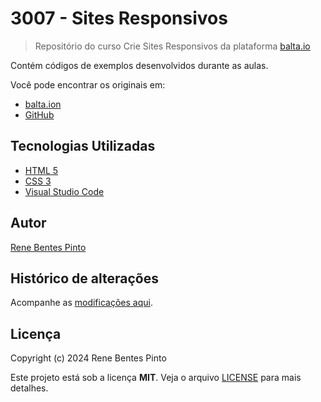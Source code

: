 # 3007 - Sites Responsivos

> Repositório do curso Crie Sites Responsivos da plataforma [balta.io](https://balta.io)

Contém códigos de exemplos desenvolvidos durante as aulas.

Você pode encontrar os originais em:

- [balta.ion](https://balta.io/cursos/crie-sites-responsivos)
- [GitHub](https://github.com/balta-io/3007)

## Tecnologias Utilizadas

- [HTML 5](https://developer.mozilla.org/html)
- [CSS 3](https://developer.mozilla.org/css)
- [Visual Studio Code](https://code.visualstudio.com)

## Autor

[Rene Bentes Pinto](http://github.com/renebentes)

## Histórico de alterações

Acompanhe as [modificações aqui][changelog].

## Licença

Copyright (c) 2024 Rene Bentes Pinto

Este projeto está sob a licença **MIT**. Veja o arquivo [LICENSE](LICENSE) para mais detalhes.

[changelog]: ../../commits
